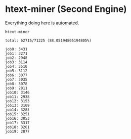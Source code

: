 # htext-miner (Second Engine)

Everything doing here is automated.

```
htext-miner

total: 62715/71225 (88.05194805194805%)

job0: 3431
job1: 3271
job2: 2948
job3: 3114
job4: 3510
job5: 3112
job6: 3077
job7: 3035
job8: 3078
job9: 2811
job10: 3146
job11: 2938
job12: 3153
job13: 3109
job14: 3283
job15: 3251
job16: 3053
job17: 3317
job18: 3201
job19: 2877
```